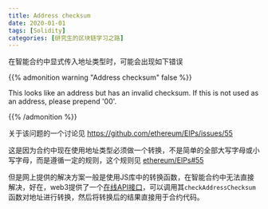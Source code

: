 ```yaml
---
title: Address checksum
date: 2020-01-01
tags: [Solidity]
categories: [研究生的区块链学习之路] 
---
```


在智能合约中显式传入地址类型时，可能会出现如下错误

{{% admonition warning "Address checksum" false %}}

This looks like an address but has an invalid checksum. If this is not used as an address, please prepend '00'. 

{{% /admonition %}}

关于该问题的一个讨论见 https://github.com/ethereum/EIPs/issues/55 

这是因为合约中现在使用地址类型必须做一个转换，不是简单的全部大写字母或小写字母，而是遵循一定的规则，这个规则见 [ethereum/EIPs#55]( https://github.com/ethereum/EIPs/blob/master/EIPS/eip-55.md ) 

但是网上提供的解决方案一般是使用JS库中的转换函数，在智能合约中无法直接解决，好在，web3提供了一个[在线API接口](https://web3-tools.netlify.com/)，可以调用其`checkAddressChecksum`函数对地址进行转换，然后将转换后的结果直接用于合约代码。